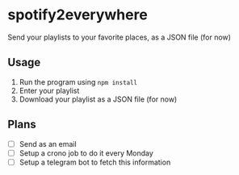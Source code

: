 # spotify2everywhere

Send your playlists to your favorite places, as a JSON file (for now)

## Usage 
1. Run the program using `` npm install ``
2. Enter your playlist
3. Download your playlist as a JSON file (for now)

## Plans
- [ ] Send as an email
- [ ] Setup a crono job to do it every Monday
- [ ] Setup a telegram bot to fetch this information
